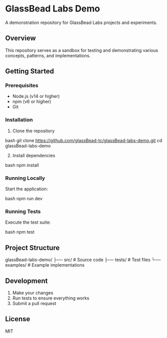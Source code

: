# GlassBead Labs Demo

A demonstration repository for GlassBead Labs projects and experiments.

## Overview

This repository serves as a sandbox for testing and demonstrating various concepts, patterns, and implementations.

## Getting Started

### Prerequisites

- Node.js (v14 or higher)
- npm (v6 or higher)
- Git

### Installation

1. Clone the repository

bash
git clone https://github.com/glassBead-tc/glassBead-labs-demo.git
cd glassBead-labs-demo


2. Install dependencies

bash
npm install


### Running Locally

Start the application:

bash
npm run dev


### Running Tests

Execute the test suite:

bash
npm test


## Project Structure

glassBead-labs-demo/
├── src/ # Source code
├── tests/ # Test files
└── examples/ # Example implementations


## Development

1. Make your changes
2. Run tests to ensure everything works
3. Submit a pull request

## License

MIT